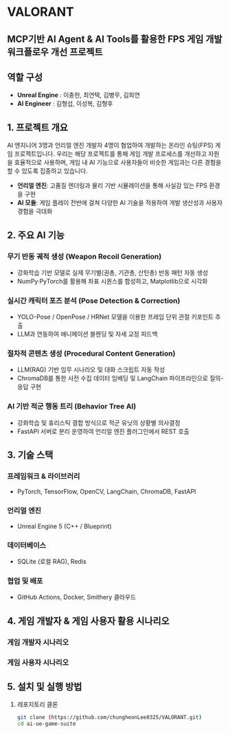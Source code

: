 # VALORANT
## MCP기반 AI Agent & AI Tools를 활용한 FPS 게임 개발 워크플로우 개선 프로젝트
## 역할 구성
- **Unreal Engine** : 이충헌, 최연택, 김병무, 김희연
- **AI Engineer** : 김형섭, 이성복, 김형후

## 1. 프로젝트 개요
AI 엔지니어 3명과 언리얼 엔진 개발자 4명이 협업하여 개발하는 온라인 슈팅(FPS) 게임 프로젝트입니다.
우리는 해당 프로젝트를 통해 게임 개발 프로세스를 개선하고 자원을 효율적으로 사용하며, 게임 내 AI 기능으로 사용자들이 비슷한 게임과는 다른 경험을 할 수 있도록 집중하고 있습니다.
- **언리얼 엔진**: 고품질 렌더링과 물리 기반 시뮬레이션을 통해 사실감 있는 FPS 환경을 구현  
- **AI 모듈**: 게임 플레이 전반에 걸쳐 다양한 AI 기술을 적용하여 개발 생산성과 사용자 경험을 극대화

## 2. 주요 AI 기능
### **무기 반동 궤적 생성 (Weapon Recoil Generation)**  
   - 강화학습 기반 모델로 실제 무기별(권총, 기관총, 산탄총) 반동 패턴 자동 생성  
   - NumPy·PyTorch를 활용해 좌표 시퀀스를 합성하고, Matplotlib으로 시각화

### **실시간 캐릭터 포즈 분석 (Pose Detection & Correction)**  
   - YOLO-Pose / OpenPose / HRNet 모델을 이용한 프레임 단위 관절 키포인트 추출  
   - LLM과 연동하여 애니메이션 블렌딩 및 자세 교정 피드백

### **절차적 콘텐츠 생성 (Procedural Content Generation)**  
   - LLM(RAG) 기반 임무 시나리오 및 대화 스크립트 자동 작성  
   - ChromaDB를 통한 사전 수집 데이터 임베딩 및 LangChain 파이프라인으로 질의-응답 구현

### **AI 기반 적군 행동 트리 (Behavior Tree AI)**  
   - 강화학습 및 휴리스틱 결합 방식으로 적군 유닛의 상황별 의사결정  
   - FastAPI 서버로 분리 운영하여 언리얼 엔진 플러그인에서 REST 호출

## 3. 기술 스택
### **프레임워크 & 라이브러리**
- PyTorch, TensorFlow, OpenCV, LangChain, ChromaDB, FastAPI
### **언리얼 엔진**
- Unreal Engine 5 (C++ / Blueprint)  
### **데이터베이스**
- SQLite (로컬 RAG), Redis
### **협업 및 배포**
- GitHub Actions, Docker, Smithery 클라우드

## 4. 게임 개발자 & 게임 사용자 활용 시나리오
### 게임 개발자 시나리오

### 게임 사용자 시나리오

## 5. 설치 및 실행 방법
1. 레포지토리 클론  
   ```bash
   git clone (https://github.com/chungheonLee0325/VALORANT.git)
   cd ai-ue-game-suite
